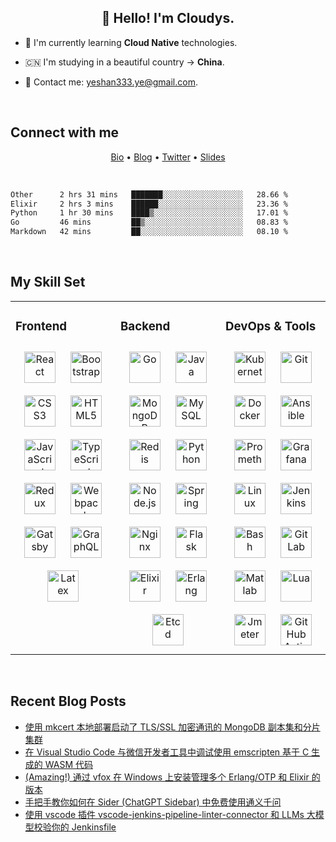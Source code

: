 ## <div align="center">👋 Hello! I'm Cloudys.</div>

<!--COMMENT: README build with：https://profilinator.rishav.dev/ -->

- 🤔 I'm currently learning **Cloud Native** technologies.


- 🇨🇳 I'm studying in a beautiful country -> **China**.


- 📧 Contact me: yeshan333.ye@gmail.com.


<br/>

## Connect with me

<p align="center">
  <a href="https://cloudys-bio.netlify.app/en/" target="_blank">Bio</a> •
  <a href="https://shansan.top" target="_blank">Blog</a> •
  <a href="https://twitter.com/CloudysYe" target="_blank">Twitter</a> •
  <a href="https://slides.shan333.cn" target="_blank">Slides</a>
</p>

<br/>

<!--START_SECTION:waka-->

```txt
Other      2 hrs 31 mins   ███████░░░░░░░░░░░░░░░░░░   28.66 %
Elixir     2 hrs 3 mins    ██████░░░░░░░░░░░░░░░░░░░   23.36 %
Python     1 hr 30 mins    ████▒░░░░░░░░░░░░░░░░░░░░   17.01 %
Go         46 mins         ██▒░░░░░░░░░░░░░░░░░░░░░░   08.83 %
Markdown   42 mins         ██░░░░░░░░░░░░░░░░░░░░░░░   08.10 %
```

<!--END_SECTION:waka-->

<br/>

## My Skill Set

<!-- svg found: https://www.svgrepo.com/ -->

<table><tr><td valign="top" width="33%">



### Frontend
<div align="center">
<img style="margin: 10px" src="https://profilinator.rishav.dev/skills-assets/react-original-wordmark.svg" alt="React" height="50" />
<img style="margin: 10px" src="https://profilinator.rishav.dev/skills-assets/bootstrap-plain.svg" alt="Bootstrap" height="50" />
<img style="margin: 10px" src="https://profilinator.rishav.dev/skills-assets/css3-original-wordmark.svg" alt="CSS3" height="50" />
<img style="margin: 10px" src="https://profilinator.rishav.dev/skills-assets/html5-original-wordmark.svg" alt="HTML5" height="50" />
<img style="margin: 10px" src="https://profilinator.rishav.dev/skills-assets/javascript-original.svg" alt="JavaScript" height="50" />
<img style="margin: 10px" src="https://profilinator.rishav.dev/skills-assets/typescript-original.svg" alt="TypeScript" height="50" />
<img style="margin: 10px" src="https://profilinator.rishav.dev/skills-assets/redux-original.svg" alt="Redux" height="50" />
<img style="margin: 10px" src="https://profilinator.rishav.dev/skills-assets/webpack-original.svg" alt="Webpack" height="50" />
<img style="margin: 10px" src="https://profilinator.rishav.dev/skills-assets/gatsby.png" alt="Gatsby" height="50" />
<img style="margin: 10px" src="https://profilinator.rishav.dev/skills-assets/graphql.png" alt="GraphQL" height="50" />
<img style="margin: 10px" src="https://profilinator.rishav.dev/skills-assets/latex.png" alt="Latex" height="50" />
</div>

</td><td valign="top" width="33%">



### Backend
<div align="center">
<img style="margin: 10px" src="https://profilinator.rishav.dev/skills-assets/go-original.svg" alt="Go" height="50" />
<img style="margin: 10px" src="https://profilinator.rishav.dev/skills-assets/java-original-wordmark.svg" alt="Java" height="50" />
<img style="margin: 10px" src="https://profilinator.rishav.dev/skills-assets/mongodb-original-wordmark.svg" alt="MongoDB" height="50" />
<img style="margin: 10px" src="https://profilinator.rishav.dev/skills-assets/mysql-original-wordmark.svg" alt="MySQL" height="50" />
<img style="margin: 10px" src="https://profilinator.rishav.dev/skills-assets/redis-original-wordmark.svg" alt="Redis" height="50" />
<img style="margin: 10px" src="https://profilinator.rishav.dev/skills-assets/python-original.svg" alt="Python" height="50" />
<img style="margin: 10px" src="https://profilinator.rishav.dev/skills-assets/nodejs-original-wordmark.svg" alt="Node.js" height="50" />
<img style="margin: 10px" src="https://profilinator.rishav.dev/skills-assets/springio-icon.svg" alt="Spring" height="50" />
<img style="margin: 10px" src="https://profilinator.rishav.dev/skills-assets/nginx-original.svg" alt="Nginx" height="50" />
<img style="margin: 10px" src="https://profilinator.rishav.dev/skills-assets/flask.png" alt="Flask" height="50" />
<img style="margin: 10px" src="https://www.svgrepo.com/show/376366/elixir.svg" alt="Elixir" height="50" />
<img style="margin: 10px" src="https://www.svgrepo.com/show/353708/erlang.svg" alt="Erlang" height="50" />
<img style="margin: 10px" src="https://www.svgrepo.com/show/353714/etcd.svg" alt="Etcd" height="50" />
</div>
</td><td valign="top" width="33%">



### DevOps & Tools
<div align="center">
<img style="margin: 10px" src="https://profilinator.rishav.dev/skills-assets/kubernetes-icon.svg" alt="Kubernetes" height="50" />
<img style="margin: 10px" src="https://profilinator.rishav.dev/skills-assets/git-scm-icon.svg" alt="Git" height="50" />
<img style="margin: 10px" src="https://profilinator.rishav.dev/skills-assets/docker-original-wordmark.svg" alt="Docker" height="50" />
<img style="margin: 10px" src="https://www.svgrepo.com/show/353399/ansible.svg" alt="Ansible" height="50" />
<img style="margin: 10px" src="https://www.svgrepo.com/show/354219/prometheus.svg" alt="Promethes" height="50" />
<img style="margin: 10px" src="https://profilinator.rishav.dev/skills-assets/grafana.png" alt="Grafana" height="50" />
<img style="margin: 10px" src="https://profilinator.rishav.dev/skills-assets/linux-original.svg" alt="Linux" height="50" />
<img style="margin: 10px" src="https://profilinator.rishav.dev/skills-assets/jenkins-icon.svg" alt="Jenkins" height="50" />
<img style="margin: 10px" src="https://www.svgrepo.com/show/353475/bash.svg" alt="Bash" height="50" />
<img style="margin: 10px" src="https://profilinator.rishav.dev/skills-assets/gitlab.svg" alt="GitLab" height="50" />
<img style="margin: 10px" src="https://www.svgrepo.com/show/373830/matlab.svg" alt="Matlab" height="50" />
<img style="margin: 10px" src="https://www.svgrepo.com/show/373817/lua.svg" alt="Lua" height="50" />
<img style="margin: 10px" src="https://www.svgrepo.com/show/329945/apachejmeter.svg" alt="Jmeter" height="50" />
<img style="margin: 10px" src="https://www.svgrepo.com/show/361180/github-action.svg" alt="GitHub Actions" height="50" />
</div>

</td></tr></table>

<br/>

## Recent Blog Posts

<!-- BLOG-POST-LIST:START -->
- [使用 mkcert 本地部署启动了 TLS/SSL 加密通讯的 MongoDB 副本集和分片集群](https://yeshan333.github.io/2025/02/06/mongodb-deployment-with-tls-and-mkcert/)
- [在 Visual Studio Code 与微信开发者工具中调试使用 emscripten 基于 C 生成的 WASM 代码](https://yeshan333.github.io/2025/01/08/debug-emscripten-wasm-in-vscode/)
- [&lpar;Amazing!&rpar; 通过 vfox 在 Windows 上安装管理多个 Erlang/OTP 和 Elixir 的版本](https://yeshan333.github.io/2024/06/18/install-erlang-and-elixir-via-vfox-on-windows/)
- [手把手教你如何在 Sider &lpar;ChatGPT Sidebar&rpar; 中免费使用通义千问](https://yeshan333.github.io/2024/05/29/free-to-use-sider-with-qwen/)
- [使用 vscode 插件 vscode-jenkins-pipeline-linter-connector 和 LLMs 大模型校验你的 Jenkinsfile](https://yeshan333.github.io/2024/05/25/validate-jenkinsfile/)
<!-- BLOG-POST-LIST:END -->
